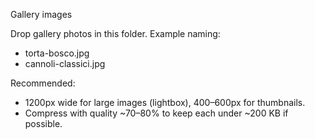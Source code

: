 Gallery images

Drop gallery photos in this folder. Example naming:
- torta-bosco.jpg
- cannoli-classici.jpg

Recommended:
- 1200px wide for large images (lightbox), 400–600px for thumbnails.
- Compress with quality ~70–80% to keep each under ~200 KB if possible.
